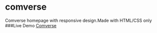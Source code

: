 # comverse
Comverse homepage with responsive design.Made with HTML/CSS only
###Live Demo
[Comverse](https://rawgit.com/gadi246/comverse/master/index.html)

